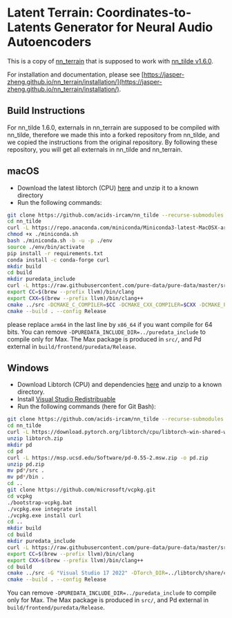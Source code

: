 # Latent Terrain: Coordinates-to-Latents Generator for Neural Audio Autoencoders

This is a copy of [nn_terrain](https://github.com/jasper-zheng/nn_terrain) that is supposed to work with [nn_tilde v1.6.0](https://github.com/acids-ircam/nn_tilde).  

For installation and documentation, please see [https://jasper-zheng.github.io/nn_terrain/installation/](https://jasper-zheng.github.io/nn_terrain/installation/).

## Build Instructions  

For nn_tilde 1.6.0, externals in nn_terrain are supposed to be compiled with nn_tilde, therefore we made this into a forked repository from nn_tilde, and we copied the instructions from the original repository. By following these repository, you will get all externals in nn_tilde and nn_terrain.

## macOS

- Download the latest libtorch (CPU) [here](https://pytorch.org/get-started/locally/) and unzip it to a known directory
- Run the following commands:

```bash
git clone https://github.com/acids-ircam/nn_tilde --recurse-submodules
cd nn_tilde
curl -L https://repo.anaconda.com/miniconda/Miniconda3-latest-MacOSX-arm64.sh > miniconda.sh
chmod +x ./miniconda.sh
bash ./miniconda.sh -b -u -p ./env
source ./env/bin/activate
pip install -r requirements.txt
conda install -c conda-forge curl
mkdir build
cd build
mkdir puredata_include
curl -L https://raw.githubusercontent.com/pure-data/pure-data/master/src/m_pd.h -o puredata_include/m_pd.h
export CC=$(brew --prefix llvm)/bin/clang
export CXX=$(brew --prefix llvm)/bin/clang++
cmake ../src -DCMAKE_C_COMPILER=$CC -DCMAKE_CXX_COMPILER=$CXX -DCMAKE_PREFIX_PATH=../env/lib/python3.12/site-packages/torch -DCMAKE_BUILD_TYPE=Release -DPUREDATA_INCLUDE_DIR=../puredata_include -DCMAKE_OSX_ARCHITECTURES=arm64
cmake --build . --config Release
```
please replace `arm64` in the last line by `x86_64` if you want compile for 64 bits. You can remove `-DPUREDATA_INCLUDE_DIR=../puredata_include` to compile only for Max. The Max package is produced in `src/`,  and Pd external in `build/frontend/puredata/Release`.


## Windows

- Download Libtorch (CPU) and dependencies [here](https://pytorch.org/get-started/locally/) and unzip to a known directory.
- Install [Visual Studio Redistribuable](https://learn.microsoft.com/fr-fr/cpp/windows/latest-supported-vc-redist?view=msvc-170) 
- Run the following commands (here for Git Bash):
```bash
git clone https://github.com/acids-ircam/nn_tilde --recurse-submodules
cd nn_tilde
curl -L https://download.pytorch.org/libtorch/cpu/libtorch-win-shared-with-deps-2.6.0%2Bcpu.zip > "libtorch.zip"
unzip libtorch.zip
mkdir pd
cd pd
curl -L https://msp.ucsd.edu/Software/pd-0.55-2.msw.zip -o pd.zip
unzip pd.zip
mv pd*/src .
mv pd*/bin .
cd ..
git clone https://github.com/microsoft/vcpkg.git
cd vcpkg 
./bootstrap-vcpkg.bat
./vcpkg.exe integrate install
./vcpkg.exe install curl
cd ..
mkdir build
cd build
mkdir puredata_include
curl -L https://raw.githubusercontent.com/pure-data/pure-data/master/src/m_pd.h -o puredata_include/m_pd.h
export CC=$(brew --prefix llvm)/bin/clang
export CXX=$(brew --prefix llvm)/bin/clang++
cd build
cmake ../src -G "Visual Studio 17 2022" -DTorch_DIR=../libtorch/share/cmake/Torch -DPUREDATA_INCLUDE_DIR=../pd/src -DPUREDATA_BIN_DIR=../pd/bin -A x64
cmake --build . --config Release
```
You can remove `-DPUREDATA_INCLUDE_DIR=../puredata_include` to compile only for Max. The Max package is produced in `src/`,  and Pd external in `build/frontend/puredata/Release`.
